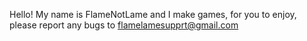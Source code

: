 Hello! My name is FlameNotLame and I make games, for you to enjoy, please report any bugs to flamelamesupprt@gmail.com

<!---
FlameNotLame/FlameNotLame is a ✨ special ✨ repository because its `README.md` (this file) appears on your GitHub profile.
You can click the Preview link to take a look at your changes.
--->

